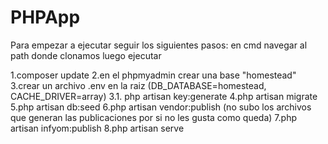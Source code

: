 # PHPApp


Para empezar  a ejecutar seguir los siguientes pasos:
en cmd navegar al path donde clonamos 
luego ejecutar 

1.composer update
2.en el phpmyadmin crear una base "homestead"
3.crear un archivo .env en la raiz (DB_DATABASE=homestead, CACHE_DRIVER=array)
3.1. php artisan key:generate 
4.php artisan migrate
5.php artisan db:seed
6.php artisan vendor:publish (no subo los archivos que generan las publicaciones por si no les gusta como queda)
7.php artisan infyom:publish
8.php artisan serve